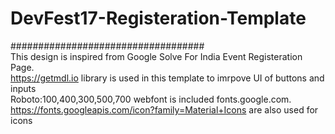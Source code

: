 # DevFest17-Registeration-Template
###################################<br/>
This design is inspired from Google Solve For India Event Registeration Page.<br/>
https://getmdl.io library is used in this template to imrpove UI of buttons and inputs<br/>
Roboto:100,400,300,500,700 webfont is included fonts.google.com.<br/>
https://fonts.googleapis.com/icon?family=Material+Icons are also used for icons
